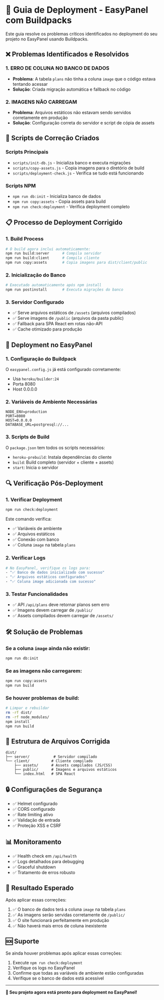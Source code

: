 # 🚀 Guia de Deployment - EasyPanel com Buildpacks

Este guia resolve os problemas críticos identificados no deployment do seu projeto no EasyPanel usando Buildpacks.

## ❌ Problemas Identificados e Resolvidos

### 1. **ERRO DE COLUNA NO BANCO DE DADOS**
- **Problema**: A tabela `plans` não tinha a coluna `image` que o código estava tentando acessar
- **Solução**: Criada migração automática e fallback no código

### 2. **IMAGENS NÃO CARREGAM**
- **Problema**: Arquivos estáticos não estavam sendo servidos corretamente em produção
- **Solução**: Configuração correta do servidor e script de cópia de assets

## 🔧 Scripts de Correção Criados

### Scripts Principais
- `scripts/init-db.js` - Inicializa banco e executa migrações
- `scripts/copy-assets.js` - Copia imagens para o diretório de build
- `scripts/deployment-check.js` - Verifica se tudo está funcionando

### Scripts NPM
- `npm run db:init` - Inicializa banco de dados
- `npm run copy:assets` - Copia assets para build
- `npm run check:deployment` - Verifica deployment completo

## 📋 Processo de Deployment Corrigido

### 1. **Build Process**
```bash
# O build agora inclui automaticamente:
npm run build:server      # Compila servidor
npm run build:client      # Compila cliente
npm run copy:assets       # Copia imagens para dist/client/public
```

### 2. **Inicialização do Banco**
```bash
# Executado automaticamente após npm install
npm run postinstall       # Executa migrações do banco
```

### 3. **Servidor Configurado**
- ✅ Serve arquivos estáticos de `/assets` (arquivos compilados)
- ✅ Serve imagens de `/public` (arquivos da pasta public)
- ✅ Fallback para SPA React em rotas não-API
- ✅ Cache otimizado para produção

## 🚀 Deployment no EasyPanel

### 1. **Configuração do Buildpack**
O `easypanel.config.js` já está configurado corretamente:
- Usa `heroku/builder:24`
- Porta 8080
- Host 0.0.0.0

### 2. **Variáveis de Ambiente Necessárias**
```env
NODE_ENV=production
PORT=8080
HOST=0.0.0.0
DATABASE_URL=postgresql://...
```

### 3. **Scripts de Build**
O `package.json` tem todos os scripts necessários:
- `heroku-prebuild`: Instala dependências do cliente
- `build`: Build completo (servidor + cliente + assets)
- `start`: Inicia o servidor

## 🔍 Verificação Pós-Deployment

### 1. **Verificar Deployment**
```bash
npm run check:deployment
```

Este comando verifica:
- ✅ Variáveis de ambiente
- ✅ Arquivos estáticos
- ✅ Conexão com banco
- ✅ Coluna `image` na tabela `plans`

### 2. **Verificar Logs**
```bash
# No EasyPanel, verifique os logs para:
- "✅ Banco de dados inicializado com sucesso"
- "✅ Arquivos estáticos configurados"
- "✅ Coluna image adicionada com sucesso"
```

### 3. **Testar Funcionalidades**
- ✅ API `/api/plans` deve retornar planos sem erro
- ✅ Imagens devem carregar de `/public/`
- ✅ Assets compilados devem carregar de `/assets/`

## 🛠️ Solução de Problemas

### Se a coluna `image` ainda não existir:
```bash
npm run db:init
```

### Se as imagens não carregarem:
```bash
npm run copy:assets
npm run build
```

### Se houver problemas de build:
```bash
# Limpar e rebuildar
rm -rf dist/
rm -rf node_modules/
npm install
npm run build
```

## 📁 Estrutura de Arquivos Corrigida

```
dist/
├── server/           # Servidor compilado
└── client/          # Cliente compilado
    ├── assets/      # Assets compilados (JS/CSS)
    ├── public/      # Imagens e arquivos estáticos
    └── index.html   # SPA React
```

## 🔒 Configurações de Segurança

- ✅ Helmet configurado
- ✅ CORS configurado
- ✅ Rate limiting ativo
- ✅ Validação de entrada
- ✅ Proteção XSS e CSRF

## 📊 Monitoramento

- ✅ Health check em `/api/health`
- ✅ Logs detalhados para debugging
- ✅ Graceful shutdown
- ✅ Tratamento de erros robusto

## 🎯 Resultado Esperado

Após aplicar essas correções:
1. ✅ O banco de dados terá a coluna `image` na tabela `plans`
2. ✅ As imagens serão servidas corretamente de `/public/`
3. ✅ O site funcionará perfeitamente em produção
4. ✅ Não haverá mais erros de coluna inexistente

## 🆘 Suporte

Se ainda houver problemas após aplicar essas correções:
1. Execute `npm run check:deployment`
2. Verifique os logs no EasyPanel
3. Confirme que todas as variáveis de ambiente estão configuradas
4. Verifique se o banco de dados está acessível

---

**🎉 Seu projeto agora está pronto para deployment no EasyPanel!**
